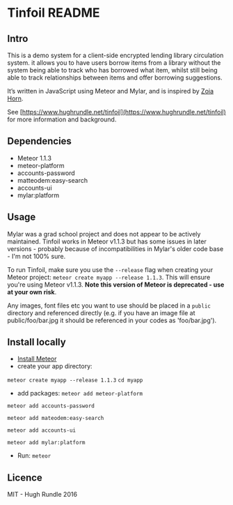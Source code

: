 # Tinfoil README

## Intro

This is a demo system for a client-side encrypted lending library circulation system. it allows you to have users borrow items from a library without the system being able to track who has borrowed what item, whilst still being able to track relationships between items and offer borrowing suggestions.

It’s written in JavaScript using Meteor and Mylar, and is inspired by [Zoia Horn](https://en.wikipedia.org/wiki/Zoia_Horn).

See [https://www.hughrundle.net/tinfoil](https://www.hughrundle.net/tinfoil) for more information and background.

## Dependencies

* Meteor 1.1.3
* meteor-platform
* accounts-password
* matteodem:easy-search
* accounts-ui
* mylar:platform

## Usage

Mylar was a grad school project and does not appear to be actively maintained. Tinfoil works in Meteor v1.1.3 but has some issues in later versions - probably because of incompatibilities in Mylar's older code base - I'm not 100% sure.

To run Tinfoil, make sure you use the `--release` flag when creating your Meteor project: `meteor create myapp --release 1.1.3`. This will ensure you're using Meteor v1.1.3. **Note this version of Meteor is deprecated - use at your own risk**.

Any images, font files etc you want to use should be placed in a `public` directory and referenced directly (e.g. if you have an image file at public/foo/bar.jpg it should be referenced in your codes as 'foo/bar.jpg').

## Install locally

* [Install Meteor](https://www.meteor.com/install)
* create your app directory:

`meteor create myapp --release 1.1.3`
`cd myapp`
* add packages:
`meteor add meteor-platform`

`meteor add accounts-password`

`meteor add mateodem:easy-search`

`meteor add accounts-ui`

`meteor add mylar:platform`

* Run:
`meteor` 

## Licence

MIT - Hugh Rundle 2016